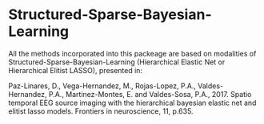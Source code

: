 # Structured-Sparse-Bayesian-Learning

All the methods incorporated into this packeage are based on modalities of Structured-Sparse-Bayesian-Learning (Hierarchical Elastic Net or Hierarchical Elitist LASSO), presented in:

Paz-Linares, D., Vega-Hernandez, M., Rojas-Lopez, P.A., Valdes-Hernandez, P.A., Martinez-Montes, E. and Valdes-Sosa, P.A., 2017. Spatio temporal EEG source imaging with the hierarchical bayesian elastic net and elitist lasso models. Frontiers in neuroscience, 11, p.635.
